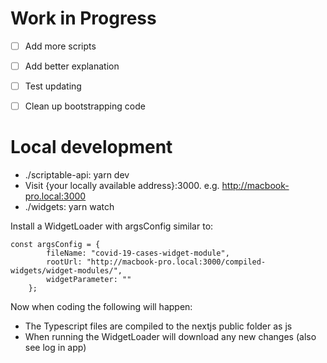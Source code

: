 # Work in Progress

- [ ] Add more scripts
- [ ] Add better explanation
- [ ] Test updating
- [ ] Clean up bootstrapping code


# Local development
* ./scriptable-api: yarn dev
* Visit {your locally available address}:3000. e.g. http://macbook-pro.local:3000
* ./widgets: yarn watch

Install a WidgetLoader with argsConfig similar to:
```
const argsConfig = {
        fileName: "covid-19-cases-widget-module",
        rootUrl: "http://macbook-pro.local:3000/compiled-widgets/widget-modules/",
        widgetParameter: ""
    };
```

Now when coding the following will happen:
- The Typescript files are compiled to the nextjs public folder as js
- When running the WidgetLoader will download any new changes (also see log in app)
